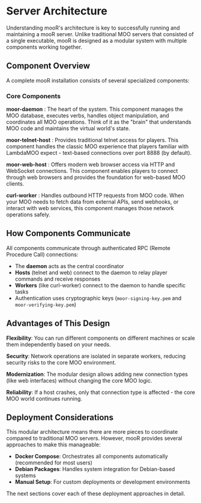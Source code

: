 # Server Architecture

Understanding mooR's architecture is key to successfully running and maintaining a mooR server. Unlike traditional MOO servers that consisted of a single executable, mooR is designed as a modular system with multiple components working together.

## Component Overview

A complete mooR installation consists of several specialized components:

### Core Components

**moor-daemon**
: The heart of the system. This component manages the MOO database, executes verbs, handles object manipulation, and coordinates all MOO operations. Think of it as the "brain" that understands MOO code and maintains the virtual world's state.

**moor-telnet-host**
: Provides traditional telnet access for players. This component handles the classic MOO experience that players familiar with LambdaMOO expect - text-based connections over port 8888 (by default).

**moor-web-host**
: Offers modern web browser access via HTTP and WebSocket connections. This component enables players to connect through web browsers and provides the foundation for web-based MOO clients.

**curl-worker**
: Handles outbound HTTP requests from MOO code. When your MOO needs to fetch data from external APIs, send webhooks, or interact with web services, this component manages those network operations safely.

## How Components Communicate

All components communicate through authenticated RPC (Remote Procedure Call) connections:

- The **daemon** acts as the central coordinator
- **Hosts** (telnet and web) connect to the daemon to relay player commands and receive responses
- **Workers** (like curl-worker) connect to the daemon to handle specific tasks
- Authentication uses cryptographic keys (`moor-signing-key.pem` and `moor-verifying-key.pem`)

## Advantages of This Design

**Flexibility**: You can run different components on different machines or scale them independently based on your needs.

**Security**: Network operations are isolated in separate workers, reducing security risks to the core MOO environment.

**Modernization**: The modular design allows adding new connection types (like web interfaces) without changing the core MOO logic.

**Reliability**: If a host crashes, only that connection type is affected - the core MOO world continues running.

## Deployment Considerations

This modular architecture means there are more pieces to coordinate compared to traditional MOO servers. However, mooR provides several approaches to make this manageable:

- **Docker Compose**: Orchestrates all components automatically (recommended for most users)
- **Debian Packages**: Handles system integration for Debian-based systems
- **Manual Setup**: For custom deployments or development environments

The next sections cover each of these deployment approaches in detail.
